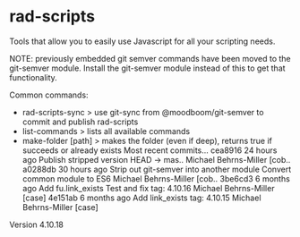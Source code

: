 # rad-scripts
Tools that allow you to easily use Javascript for all your scripting needs.

NOTE: previously embedded git semver commands have been moved to the git-semver module.
Install the git-semver module instead of this to get that functionality.

Common commands:

* rad-scripts-sync           > use git-sync from @moodboom/git-semver to commit and publish rad-scripts
* list-commands              > lists all available commands
* make-folder                [path] > makes the folder (even if deep), returns true if succeeds or already exists
Most recent commits...
cea8916 24 hours ago Publish stripped version                                                                                                                  HEAD -> mas.. Michael Behrns-Miller [cob..
a0288db 30 hours ago Strip out git-semver into another module Convert common module to ES6                                                                                   Michael Behrns-Miller [cob..
3be6cd3 6 months ago Add fu.link_exists Test and fix                                                                                                            tag: 4.10.16 Michael Behrns-Miller [case]
4e151ab 6 months ago Add link_exists                                                                                                                            tag: 4.10.15 Michael Behrns-Miller [case]

Version 4.10.18

